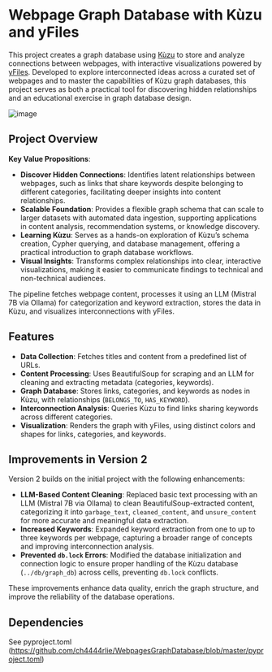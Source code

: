 # Webpage Graph Database with Kùzu and yFiles

This project creates a graph database using [Kùzu](https://kuzudb.com/) to store and analyze connections between webpages, with interactive visualizations powered by [yFiles](https://www.yworks.com/products/yfiles). Developed to explore interconnected ideas across a curated set of webpages and to master the capabilities of Kùzu graph databases, this project serves as both a practical tool for discovering hidden relationships and an educational exercise in graph database design.

![image](https://github.com/user-attachments/assets/1c53a0d9-b26d-484a-b903-678864697fc0)


## Project Overview

**Key Value Propositions**:
- **Discover Hidden Connections**: Identifies latent relationships between webpages, such as links that share keywords despite belonging to different categories, facilitating deeper insights into content relationships.
- **Scalable Foundation**: Provides a flexible graph schema that can scale to larger datasets with automated data ingestion, supporting applications in content analysis, recommendation systems, or knowledge discovery.
- **Learning Kùzu**: Serves as a hands-on exploration of Kùzu’s schema creation, Cypher querying, and database management, offering a practical introduction to graph database workflows.
- **Visual Insights**: Transforms complex relationships into clear, interactive visualizations, making it easier to communicate findings to technical and non-technical audiences.

The pipeline fetches webpage content, processes it using an LLM (Mistral 7B via Ollama) for categorization and keyword extraction, stores the data in Kùzu, and visualizes interconnections with yFiles. 

## Features

- **Data Collection**: Fetches titles and content from a predefined list of URLs.
- **Content Processing**: Uses BeautifulSoup for scraping and an LLM for cleaning and extracting metadata (categories, keywords).
- **Graph Database**: Stores links, categories, and keywords as nodes in Kùzu, with relationships (`BELONGS_TO`, `HAS_KEYWORD`).
- **Interconnection Analysis**: Queries Kùzu to find links sharing keywords across different categories.
- **Visualization**: Renders the graph with yFiles, using distinct colors and shapes for links, categories, and keywords.

## Improvements in Version 2

Version 2 builds on the initial project with the following enhancements:
- **LLM-Based Content Cleaning**: Replaced basic text processing with an LLM (Mistral 7B via Ollama) to clean BeautifulSoup-extracted content, categorizing it into `garbage_text`, `cleaned_content`, and `unsure_content` for more accurate and meaningful data extraction.
- **Increased Keywords**: Expanded keyword extraction from one to up to three keywords per webpage, capturing a broader range of concepts and improving interconnection analysis.
- **Prevented `db.lock` Errors**: Modified the database initialization and connection logic to ensure proper handling of the Kùzu database (`../db/graph_db`) across cells, preventing `db.lock` conflicts.

These improvements enhance data quality, enrich the graph structure, and improve the reliability of the database operations.

## Dependencies
See pyproject.toml (https://github.com/ch4444rlie/WebpagesGraphDatabase/blob/master/pyproject.toml)


